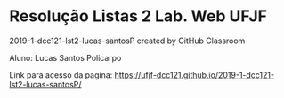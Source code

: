 # Resolução Listas 2 Lab. Web UFJF
2019-1-dcc121-lst2-lucas-santosP created by GitHub Classroom

Aluno: Lucas Santos Policarpo

Link para acesso da pagina: https://ufjf-dcc121.github.io/2019-1-dcc121-lst2-lucas-santosP/
